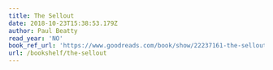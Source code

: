 ```yaml
---
title: The Sellout
date: 2018-10-23T15:38:53.179Z
author: Paul Beatty
read_year: 'NO'
book_ref_url: 'https://www.goodreads.com/book/show/22237161-the-sellout'
url: /bookshelf/the-sellout
---
```


